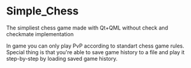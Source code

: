 # Simple_Chess
The simpliest chess game made with Qt+QML without check and checkmate implementation

In game you can only play PvP according to standart chess game rules. 
Special thing is that you're able to save game history to a file and play it step-by-step by loading saved
game history.
